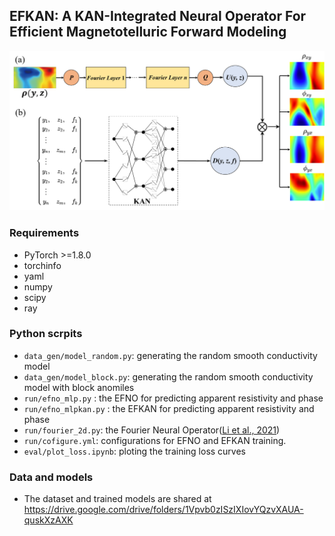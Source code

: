 ## EFKAN: A KAN-Integrated Neural Operator For Efficient Magnetotelluric Forward Modeling
![替代文本](./eval/figs/EFKAN.png "EFKAN")

### Requirements
- PyTorch >=1.8.0
- torchinfo
- yaml
- numpy
- scipy
- ray

### Python scrpits
- `data_gen/model_random.py`: generating the random smooth conductivity model
- `data_gen/model_block.py`: generating the random smooth conductivity model with block anomiles
- `run/efno_mlp.py` : the EFNO for predicting apparent resistivity and phase
- `run/efno_mlpkan.py` : the EFKAN for predicting apparent resistivity and phase
- `run/fourier_2d.py`: the Fourier Neural Operator([Li et al., 2021](https://arxiv.org/abs/2010.08895))
- `run/cofigure.yml`: configurations for EFNO and EFKAN training.
- `eval/plot_loss.ipynb`: ploting the training loss curves
### Data and models
- The dataset and trained models are shared at https://drive.google.com/drive/folders/1Vpvb0zISzIXIovYQzvXAUA-quskXzAXK

